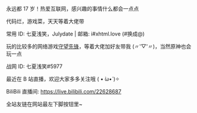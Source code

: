永远都 17 岁！热爱互联网，感兴趣的事情什么都会一点点

代码烂，游戏菜，天天等着大佬带

常用 ID: 七夏浅笑，Julydate   |   邮箱: i#xhtml.love (#换成@)

玩的比较多的网络游戏[守望先锋]( https://ow.blizzard.cn/home)，等着大佬加好友带我 (〃'▽'〃)，当然原神也会玩一点

战网 ID: 七夏浅笑#5977

最近在 B 站直播，欢迎大家多多关注哦 ( • ̀ω•́ )✧

BiliBili 直播间: https://live.bilibili.com/22628687

全站友链在网站最左下脚按钮里~
